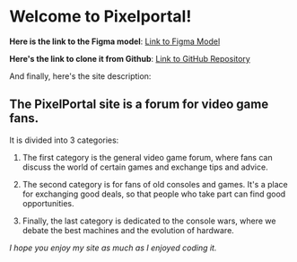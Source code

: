 # Welcome to Pixelportal!

**Here is the link to the Figma model**:
[Link to Figma Model](https://www.figma.com/file/Wam2L0PtdLVVDt7EfQ4Pn5/PixelPortal?type=design&node-id=0%3A1&mode=design&t=U3ePBXSAjoJzV03k-1)

**Here's the link to clone it from Github**:
[Link to GitHub Repository](https://github.com/MedhiO/Forum-Eval1.git)

And finally, here's the site description:

## The PixelPortal site is a forum for video game fans.

It is divided into 3 categories:

1. The first category is the general video game forum, where fans can discuss the world of certain games and exchange tips and advice.

2. The second category is for fans of old consoles and games. It's a place for exchanging good deals, so that people who take part can find good opportunities.

3. Finally, the last category is dedicated to the console wars, where we debate the best machines and the evolution of hardware.

_I hope you enjoy my site as much as I enjoyed coding it._
